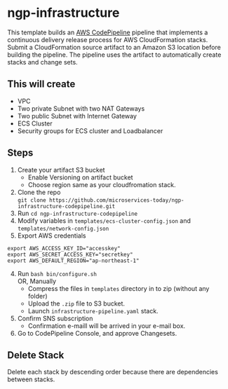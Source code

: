 # ngp-infrastructure

 This template  builds an [AWS CodePipeline](https://aws.amazon.com/codepipeline/)
 pipeline that implements a continuous delivery release
  process for AWS CloudFormation stacks. Submit a CloudFormation source artifact
  to an Amazon S3 location before building the pipeline. The pipeline uses the
  artifact to automatically create stacks and change sets.

## This will create
- VPC
- Two private Subnet with two NAT Gateways
- Two public Subnet with Internet Gateway
- ECS Cluster
- Security groups for ECS cluster and Loadbalancer

## Steps
1. Create your artifact S3 bucket
    - Enable Versioning on artifact bucket
    - Choose region same as your cloudfromation stack.
2. Clone the repo    
   `git clone https://github.com/microservices-today/ngp-infrastructure-codepipeline.git`
3. Run `cd ngp-infrastructure-codepipeline`
4. Modify variables in `templates/ecs-cluster-config.json` and `templates/network-config.json`
5. Export AWS credentials   
```
export AWS_ACCESS_KEY_ID="accesskey"   
export AWS_SECRET_ACCESS_KEY="secretkey"    
export AWS_DEFAULT_REGION="ap-northeast-1"   
```
4. Run `bash bin/configure.sh`   
   OR, Manually  
   - Compress the files in `templates` directory in to zip (without any folder)
   - Upload the `.zip` file to S3 bucket.
   - Launch `infrastructure-pipeline.yaml` stack.
5. Confirm SNS subscription
    - Confirmation e-maill will be arrived in your e-mail box.
6. Go to CodePipeline Console, and approve Changesets.

## Delete Stack

Delete each stack by descending order because there are
dependencies between stacks.

